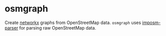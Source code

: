 osmgraph
========

Create [networkx](https://networkx.github.io/) graphs from OpenStreetMap data.
`osmgraph` uses [imposm-parser](https://github.com/omniscale/imposm-parser)
for parsing raw OpenStreetMap data.
